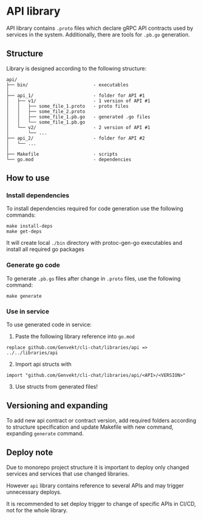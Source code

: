 # API library
API library contains `.proto` files which declare gRPC API contracts used by services in the system.
Additionally, there are tools for `.pb.go` generation.

## Structure
Library is designed according to the following structure:
```
api/
├── bin/                        - executables
│ 
├── api_1/                      - folder for API #1
│   ├── v1/                     - 1 version of API #1
│   │   ├── some_file_1.proto   - proto files
│   │   ├── some_file_2.proto   
│   │   ├── some_file_1.pb.go   - generated .go files
│   │   └── some_file_1.pb.go
│   └── v2/                     - 2 version of API #1
│       └── ...
├── api_2/                      - folder for API #2
│   └── ...
│ 
├── Makefile                    - scripts
└── go.mod                      - dependencies
```

## How to use
### Install dependencies
To install dependencies required for code generation use the following commands:

```shell
make install-deps
make get-deps
```

It will create local `./bin` directory with protoc-gen-go executables and install all required go packages

### Generate go code
To generate `.pb.go` files after change in `.proto` files, use the following command:
```shell
make generate
```

### Use in service
To use generated code in service:
1. Paste the following library reference into `go.mod`
```
replace github.com/Genvekt/cli-chat/libraries/api => ../../libraries/api
```
2. Import api structs with 
```
import "github.com/Genvekt/cli-chat/libraries/api/<API>/<VERSION>"
```
3. Use structs from generated files!


## Versioning and expanding
To add new api contract or contract version, add required folders according to structure specification and
update Makefile with new command, expanding `generate` command.

## Deploy note
Due to monorepo project structure it is important to deploy only changed services
and services that use changed libraries.

However `api` library contains reference to several APIs and may trigger unnecessary deploys.

It is recommended to set deploy trigger to change of specific APIs in CI/CD, not for the whole library.